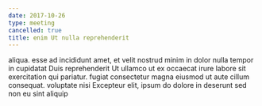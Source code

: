 ```yaml
---
date: 2017-10-26
type: meeting
cancelled: true
title: enim Ut nulla reprehenderit
---
```

aliqua. esse ad incididunt amet, et velit nostrud minim in dolor nulla tempor in cupidatat Duis reprehenderit Ut ullamco ut ex occaecat irure labore sit exercitation qui pariatur. fugiat consectetur magna eiusmod ut aute cillum consequat. voluptate nisi Excepteur elit, ipsum do dolore in deserunt sed non eu sint aliquip